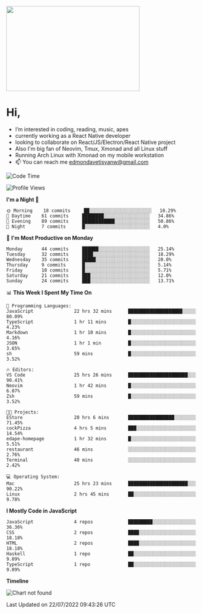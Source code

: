<kbd><img src="https://c.tenor.com/76XxFDBUu48AAAAC/frustrated-mad.gif" width="352" height="224" /></kbd>
#  Hi,
-  I’m interested in coding, reading, music, apes
-  currently working as a React Native developer
-  looking to collaborate on React/JS/Electron/React Native project
-  Also I'm big fan of Neovim, Tmux, Xmonad and all Linux stuff
-  Running Arch Linux with Xmonad on my mobile workstation
- 📫 You can reach me edmondavetisyanw@gmail.com
<!---
edavetisyan/edavetisyan is a ✨ special ✨ repository because its `README.md` (this file) appears on your GitHub profile.
You can click the Preview link to take a look at your changes.
--->

<!--START_SECTION:waka-->
![Code Time](http://img.shields.io/badge/Code%20Time-0%20secs-blue)

![Profile Views](http://img.shields.io/badge/Profile%20Views-170-blue)

**I'm a Night 🦉** 

```text
🌞 Morning    18 commits     ██░░░░░░░░░░░░░░░░░░░░░░░   10.29% 
🌆 Daytime    61 commits     ████████░░░░░░░░░░░░░░░░░   34.86% 
🌃 Evening    89 commits     ████████████░░░░░░░░░░░░░   50.86% 
🌙 Night      7 commits      █░░░░░░░░░░░░░░░░░░░░░░░░   4.0%

```
📅 **I'm Most Productive on Monday** 

```text
Monday       44 commits     ██████░░░░░░░░░░░░░░░░░░░   25.14% 
Tuesday      32 commits     ████░░░░░░░░░░░░░░░░░░░░░   18.29% 
Wednesday    35 commits     █████░░░░░░░░░░░░░░░░░░░░   20.0% 
Thursday     9 commits      █░░░░░░░░░░░░░░░░░░░░░░░░   5.14% 
Friday       10 commits     █░░░░░░░░░░░░░░░░░░░░░░░░   5.71% 
Saturday     21 commits     ███░░░░░░░░░░░░░░░░░░░░░░   12.0% 
Sunday       24 commits     ███░░░░░░░░░░░░░░░░░░░░░░   13.71%

```


📊 **This Week I Spent My Time On** 

```text
💬 Programming Languages: 
JavaScript               22 hrs 32 mins      ████████████████████░░░░░   80.09% 
TypeScript               1 hr 11 mins        █░░░░░░░░░░░░░░░░░░░░░░░░   4.23% 
Markdown                 1 hr 10 mins        █░░░░░░░░░░░░░░░░░░░░░░░░   4.16% 
JSON                     1 hr 1 min          █░░░░░░░░░░░░░░░░░░░░░░░░   3.65% 
sh                       59 mins             █░░░░░░░░░░░░░░░░░░░░░░░░   3.52%

🔥 Editors: 
VS Code                  25 hrs 26 mins      ██████████████████████░░░   90.41% 
Neovim                   1 hr 42 mins        █░░░░░░░░░░░░░░░░░░░░░░░░   6.07% 
Zsh                      59 mins             █░░░░░░░░░░░░░░░░░░░░░░░░   3.52%

🐱‍💻 Projects: 
EStore                   20 hrs 6 mins       █████████████████░░░░░░░░   71.45% 
cockPizza                4 hrs 5 mins        ███░░░░░░░░░░░░░░░░░░░░░░   14.54% 
edape-homepage           1 hr 32 mins        █░░░░░░░░░░░░░░░░░░░░░░░░   5.51% 
restaurant               46 mins             ░░░░░░░░░░░░░░░░░░░░░░░░░   2.76% 
Terminal                 40 mins             ░░░░░░░░░░░░░░░░░░░░░░░░░   2.42%

💻 Operating System: 
Mac                      25 hrs 23 mins      ██████████████████████░░░   90.22% 
Linux                    2 hrs 45 mins       ██░░░░░░░░░░░░░░░░░░░░░░░   9.78%

```

**I Mostly Code in JavaScript** 

```text
JavaScript               4 repos             █████████░░░░░░░░░░░░░░░░   36.36% 
CSS                      2 repos             ████░░░░░░░░░░░░░░░░░░░░░   18.18% 
HTML                     2 repos             ████░░░░░░░░░░░░░░░░░░░░░   18.18% 
Haskell                  1 repo              ██░░░░░░░░░░░░░░░░░░░░░░░   9.09% 
TypeScript               1 repo              ██░░░░░░░░░░░░░░░░░░░░░░░   9.09%

```


**Timeline**

![Chart not found](https://raw.githubusercontent.com/edavetisyan/edavetisyan/main/charts/bar_graph.png) 


 Last Updated on 22/07/2022 09:43:26 UTC
<!--END_SECTION:waka-->
